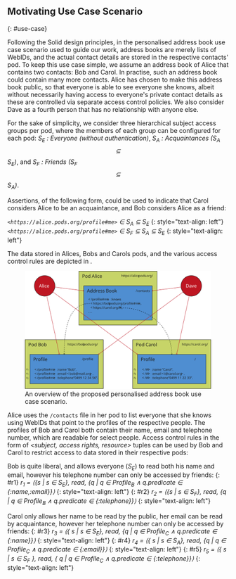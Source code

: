 ## Motivating Use Case Scenario
{: #use-case}

Following the Solid design principles, in the personalised address book use case scenario used to guide our work, address books are merely lists of WebIDs, and the actual contact details are stored in the respective contacts' pod.
To keep this use case simple, we assume an address book of Alice that contains two contacts: Bob and Carol.
In practise, such an address book could contain many more contacts.
Alice has chosen to make this address book public,
so that everyone is able to see everyone she knows,
albeit without necessarily having access to everyone's private contact details as these are controlled via separate access control policies.
We also consider Dave as a fourth person that has no relationship with anyone else.

For the sake of simplicity, we consider three hierarchical subject access groups per pod,
where the members of each group can be configured for each pod:
<em>S<sub>E</sub> : Everyone (without authentication)</em>,
<em>S<sub>A</sub> : Acquaintances (S<sub>A</sub> $$\subseteq$$ S<sub>E</sub>)</em>, and
<em>S<sub>F</sub> : Friends (S<sub>F</sub> $$\subseteq$$ S<sub>A</sub>)</em>.

Assertions, of the following form, could be used to indicate that Carol considers Alice to be an acquaintance, and Bob considers Alice as a friend:

_`<https://alice.pods.org/profile#me>` ∈ S<sub>A</sub> ⊆ S<sub>E</sub>_
{: style="text-align: left"}
_`<https://alice.pods.org/profile#me>` ∈ S<sub>F</sub> ⊆ S<sub>A</sub> ⊆ S<sub>E</sub>_
{: style="text-align: left"}

The data stored in Alices, Bobs and Carols pods, and the various access control rules are depicted in [](#figure-use-case).

<figure id="figure-use-case">
<img src="img/use-case.svg" alt="[Personal Address Book]" class="figure-width-twothird">
<figcaption markdown="block">
An overview of the proposed personalised address book use case scenario.
</figcaption>
</figure>

Alice uses the `/contacts` file in her pod to list everyone that she knows using WebIDs that point to the profiles of the respective people.
The profiles of Bob and Carol both contain their name, email and telephone number, which are readable for select people. Access control rules in the form of <em>&lt;subject, access rights, resource&gt;</em> tuples can be used by Bob and Carol to restrict access to data stored in their respective pods:

Bob is quite liberal, and allows everyone (_S<sub>E</sub>_) to read both his name and email, however his telephone number can only be accessed by friends:
{: #r1}
<em>r<sub>1</sub> = ⟨{s | s ∈ S<sub>E</sub>}, read, {q | q ∈ Profile<sub>B</sub> ∧ q.predicate ∈ {:name,:email}}⟩</em>
{: style="text-align: left"}
{: #r2}
<em>r<sub>2</sub> = ⟨{s | s ∈ S<sub>F</sub>}, read, {q | q ∈ Profile<sub>B</sub> ∧ q.predicate ∈ {:telephone}}⟩</em>
{: style="text-align: left"}


Carol only allows her name to be read by the public, her email can be read by acquaintance, however her telephone number can only be accessed by friends:
{: #r3}
<em>r<sub>3</sub> = ⟨{ s | s ∈ S<sub>E</sub>}, read, {q | q ∈ Profile<sub>C</sub> ∧ q.predicate ∈ {:name}}⟩</em>
{: style="text-align: left"}
{: #r4}
<em>r<sub>4</sub> = ⟨{ s | s ∈ S<sub>A</sub>}, read, {q | q ∈ Profile<sub>C</sub> ∧ q.predicate ∈ {:email}}⟩</em>
{: style="text-align: left"}
{: #r5}
<em>r<sub>5</sub> = ⟨{ s | s ∈ S<sub>F</sub> }, read, { q | q ∈ Profile<sub>C</sub> ∧ q.predicate ∈ {:telephone}}⟩</em>
{: style="text-align: left"}
